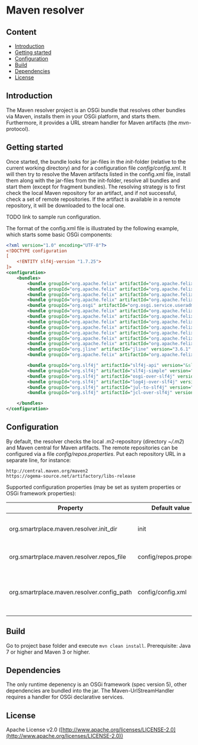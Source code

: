 # Maven resolver

## Content
* [Introduction](#introduction)
* [Getting started](#getting-started)
* [Configuration](#configuration)
* [Build](#build)
* [Dependencies](#dependencies)
* [License](#license)

## Introduction
The Maven resolver project is an OSGi bundle that resolves other bundles via Maven, installs them in your OSGi platform, and starts them. Furthermore, it provides a URL stream handler for Maven artifacts (the *mvn*-protocol).

## Getting started
Once started, the bundle looks for jar-files in the *init*-folder (relative to the current working directory) and for a configuration file *config/config.xml*. It will then try to resolve the Maven artifacts listed in the config.xml file, install them along with the jar-files from the init-folder, resolve all bundles and start them (except for fragment bundles). The resolving strategy is to first check the local Maven repository for an artifact, and if not successful, check a set of remote repositories. If the artifact is available in a remote repository, it will be downloaded to the local one. 

TODO link to sample run configuration.

The format of the config.xml file is illustrated by the following example, which starts some basic OSGi components:

```xml
<?xml version="1.0" encoding="UTF-8"?>
<!DOCTYPE configuration 
[
	<!ENTITY slf4j-version "1.7.25">
]>
<configuration>
	<bundles>
		<bundle groupId="org.apache.felix" artifactId="org.apache.felix.framework.security" version="2.6.0" startLevel="1" />
		<bundle groupId="org.apache.felix" artifactId="org.apache.felix.scr" version="2.0.12" startLevel="2" />
		<bundle groupId="org.apache.felix" artifactId="org.apache.felix.configadmin" version="1.8.14" startLevel="2" />
		<bundle groupId="org.apache.felix" artifactId="org.apache.felix.metatype" version="1.1.2" startLevel="2" />
 		<bundle groupId="org.osgi" artifactId="org.osgi.service.useradmin" version="1.1.0" startLevel="2" />
		<bundle groupId="org.apache.felix" artifactId="org.apache.felix.useradmin" version="1.0.3" startLevel="2" />
		<bundle groupId="org.apache.felix" artifactId="org.apache.felix.useradmin.filestore" version="1.0.2" startLevel="2" />
		<bundle groupId="org.apache.felix" artifactId="org.apache.felix.fileinstall" version="3.6.0" startLevel="2" />
		<bundle groupId="org.apache.felix" artifactId="org.apache.felix.http.servlet-api" version="1.1.2" startLevel="2" />
		<bundle groupId="org.apache.felix" artifactId="org.apache.felix.eventadmin" version="1.4.8" startLevel="2" />
		<bundle groupId="org.apache.felix" artifactId="org.apache.felix.gogo.runtime" version="1.0.10" startLevel="2" />
		<bundle groupId="org.apache.felix" artifactId="org.apache.felix.gogo.command" version="1.0.2" startLevel="2" />
	 	<bundle groupId="org.jline" artifactId="jline" version="3.6.1" startLevel="2" />
		<bundle groupId="org.apache.felix" artifactId="org.apache.felix.gogo.jline" version="1.0.10" startLevel="3" /> 

		<bundle groupId="org.slf4j" artifactId="slf4j-api" version="&slf4j-version;" startLevel="1"/>
		<bundle groupId="org.slf4j" artifactId="slf4j-simple" version="&slf4j-version;" startLevel="1"/>
		<bundle groupId="org.slf4j" artifactId="osgi-over-slf4j" version="&slf4j-version;" startLevel="1"/>
		<bundle groupId="org.slf4j" artifactId="log4j-over-slf4j" version="&slf4j-version;" startLevel="1"/>
		<bundle groupId="org.slf4j" artifactId="jul-to-slf4j" version="&slf4j-version;" startLevel="1"/>
		<bundle groupId="org.slf4j" artifactId="jcl-over-slf4j" version="&slf4j-version;" startLevel="1"/>

	</bundles>
</configuration>
```

## Configuration
By default, the resolver checks the local .m2-repository (directory *~/.m2*) and Maven central for Maven artifacts. The remote repositories can be configured via a file *config/repos.properties*. Put each repository URL in a separate line, for instance:
```
http://central.maven.org/maven2
https://ogema-source.net/artifactory/libs-release
```
Supported configuration properties (may be set as system properties or OSGi framework properties):

| Property | Default value | Description |
|----------|---------------|-------------|
| org.smartrplace.maven.resolver.init_dir | init | Folder to search for static bundle jars |
| org.smartrplace.maven.resolver.repos_file | config/repos.properties | Repositories configuration file |
| org.smartrplace.maven.resolver.config_path | config/config.xml | Path to configuration file for bundles resolved via Maven |

## Build
Go to project base folder and execute `mvn clean install`. Prerequisite: Java 7 or higher and Maven 3 or higher.

## Dependencies
The only runtime depenency is an OSGi framework (spec version 5), other dependencies are bundled into the jar. The Maven-UrlStreamHandler requires a handler for OSGi declarative services.

## License
Apache License v2.0 ([http://www.apache.org/licenses/LICENSE-2.0](http://www.apache.org/licenses/LICENSE-2.0))
